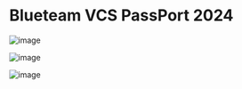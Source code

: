 # Blueteam VCS PassPort 2024

![image](https://github.com/user-attachments/assets/f9e5dbae-cc11-4824-884d-2cd8db5e3bd4)

![image](https://github.com/user-attachments/assets/b966f60c-4801-44ad-a1b0-61a9ac44de16)

![image](https://github.com/user-attachments/assets/16017612-1577-46da-9cd9-56a3e5dae60f)

